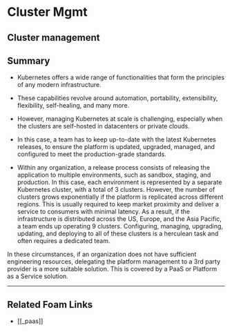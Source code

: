 # Cluster Mgmt

## Cluster management

## Summary

- Kubernetes offers a wide range of functionalities that form the principles of any modern infrastructure.
- These capabilities revolve around automation, portability, extensibility, flexibility, self-healing, and many more.
- However, managing Kubernetes at scale is challenging, especially when the clusters are self-hosted in datacenters or private clouds.
- In this case, a team has to keep up-to-date with the latest Kubernetes releases, to ensure the platform is updated, upgraded, managed, and configured to meet the production-grade standards.

- Within any organization, a release process consists of releasing the application to multiple environments, such as sandbox, staging, and production. In this case, each environment is represented by a separate Kubernetes cluster, with a total of 3 clusters. However, the number of clusters grows exponentially if the platform is replicated across different regions. This is usually required to keep market proximity and deliver a service to consumers with minimal latency. As a result, if the infrastructure is distributed across the US, Europe, and the Asia Pacific, a team ends up operating 9 clusters. Configuring, managing, upgrading, updating, and deploying to all of these clusters is a herculean task and often requires a dedicated team.

In these circumstances, if an organization does not have sufficient engineering resources, delegating the platform management to a 3rd party provider is a more suitable solution. This is covered by a PaaS or Platform as a Service solution.

---

## Related Foam Links

- [[_paas]]
